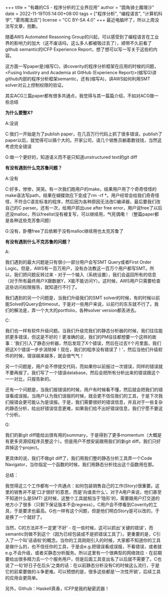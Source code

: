+++
title = "有趣的CS - 程序分析的工业界应用"
author = "圆角骑士魔理沙"
date = 2022-11-19T05:14:00+08:00
tags = ["程序分析", "编程语言", "计算机科学", "雾雨魔法店"]
license = "CC BY-SA 4.0"
+++
最近电脑坏了，所以上周没法写文章，抱歉。

随着AWS Automated Reasoning Group的兴起，可以感受到了编程语言在工业界的影响力的加大（这不废话吗，这么多人都被吸过去了），顺带不久前看了github semantic的ICFP Experience Report，想了想可以写一写关于这些的内容。

这方面一写paper是<A few billion lines of code later: using static analysis to find bugs in the real world>(缩写C)，讲coverity的程序分析框架在应用的时候的问题，<Fusing Industry and Academia at GitHub (Experience Report)>(缩写G)讲github内部的程序分析框架semantic，还有<A billion SMT queries a day>(缩写A)，讲AWS如何利用SMT solver对云上控制权限的验证。

其实ACG三篇paper都有很多共通点，我觉得与其一篇篇介绍，不如对ACG做一些总结

<strong>为什么要整X?</strong>

A:没说

C:我们一开始是为了publish paper，在几百万行代码上抓了很多错误，publish了paper以后，就觉得可以搞个大的。开家公司，请几个销售员躺着数钱钱，当然这考虑完全错误

G:做一个更好的，知道语义而不是只知道unstructured text的git diff

<strong>有没有遇到什么克苏鲁问题？</strong>

A:没有

C:好多，惨惨，哭哭。有一次我们跑用户的make，结果用户用了个奇奇怪怪的make语法写path，结果在蝴蝶效应下变成了rm -rf \*。用户经常会给我们奇奇怪怪，不符合C语言标准的程序，然后因为各种原因无法改C编译器，最后要我们改自己的C parser。还有一次，给用户抓出use after free error，用户说free了以后还没malloc，所以freelist没有被复写，可以继续用，气死偶嘞！（整篇paper都是各种这些克苏鲁问题）

G:没有，卧槽free了后依赖于没有malloc继续用也太克苏鲁了

<strong>有没有遇到什么不克苏鲁的问题？</strong>

A: 

我们遇到的最大问题是只有很小一部分用户会写SMT Query或者First Order Logic。但是，AWS有一百万用户，没有办法教这一百万个用户都写SMT。所以，我们把问题反转过来 - 对于一个输入（系统设置），我们会返回所有的信息（对于所有最终用户X跟数据Y，X能不能访问Y）。这时候，AWS用户只需要检查这些访问权限报告，就知道行不行了。

我们遇到的另一个问题是，当我们升级我们的SMT solver的时候，有的时候以前能Solve的Query会timeout，于是对一些用户来说，以前行的东东就不行了。我们的解法是，弄一个大大的portfolio，各种solver version都丢进去。

C:

我们也一样有软件升级问题。当我们升级完我们的静态分析器的时候，我们往往能抓更多错误，但这是不好的！更准确的说，我们的PM往往都想要一个这样的故事：‘我们引入了静态分析器，然后发现了X个错误，然后在过去Y个月里面，我们把这X个错误一步步消除掉！现在，我们的程序没有错误了！’，然后当他们升级软件的时候，错误越来越多，就会很气气！

另一个问题是，用户会不停提交代码，而如果你以前报过一次错误，同样的错误就不要再报了。我们写了一个错误database，然后会把所有分析出来的错误跟这个一一对比，只报告新的。

还有一个问题是，当我们报错误的时候，用户有时候看不懂，然后就会把我们的错误看成误报。当用户认为我们误报的时候，就会更不信任我们的工具，于是下次我们报错会更可能认为是误报。于是，我们需要很好的错误信息，并且对于一些复杂的静态分析，给出好错误信息更难，如果我们给不出好错误信息，我们宁愿不要这个分析。

G:

我们的新git diff能给出很有用的summary，于是得到了更多momentum（大概是有更多资源招程序员整这个）。但是用户不想安装跟用我们的新git diff。我们只好弃掉这个project。

更具体的说，我们不做git diff了，我们用我们整的静态分析工具弄一个Code Navigator，当你指定一个函数的时候，我们用静态分析找出这个函数用在那。

总结：

我觉得这三个工作都有一个共通点：如何包装销售自己的工作(Story)很重要。这里的销售并不是’口才很好‘的意思，而是’向谁卖什么‘。对于A用户来说，他们甚至不知道什么是SMT! 这时候，这整个工具就相当于’隐形‘的，需要跟用户打交道的地方小了很多（只剩下保证版本不会regress）。C用户会不停看到Coverity的工具，于是要求也最高。G也一样有这个问题，但是他们明白Story是可以改的，于是换了一个就好了。

当然，C的方法并不一定更’不好‘ - 在一些时候，这可以抓出’关键的错误‘，而semantic则做不到这个（因为已经包装成不是抓错误工具了）。更重要的是，C引入了一个叫’话语权‘的概念。当你的工具刚刚引入的时候，大家都不知道你的工具是做什么的，也不信任你的工具，于是会e.g.把错误看成误报，不看错误，或者就e.g.不会升级，或者买静态分析服务。所以这里有一个很典型的网络效应 - 在前期要给出很多精力去一个个服务用户，但是后面工具变出名了以后就不需要了。C也说了一句‘好日子在后头’之类的话：在以前静态分析没有C的时候这么流行，于是它的前辈要做的斗争更难。可以预想的是，很多这些都是‘一次性开销’，后续工具的应用会更简单。

另外，Github：Haskell真香，ICFP是我的秘密武器！
